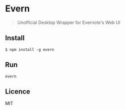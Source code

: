 # Evern

> Unofficial Desktop Wrapper for Evernote's Web UI

## Install

    $ npm install -g evern

## Run

    evern

## Licence

MIT 
